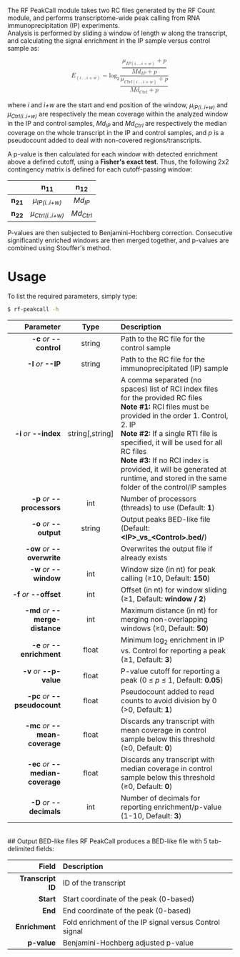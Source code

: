 The RF PeakCall module takes two RC files generated by the RF Count module, and performs transcriptome-wide peak calling from RNA immunoprecipitation (IP) experiments.<br/>
Analysis is performed by sliding a window of length *w* along the transcript, and calculating the signal enrichment in the IP sample versus control sample as:<br/>

<math display="block" xmlns="http://www.w3.org/1998/Math/MathML"><msub><mi>E</mi><mrow><mo>(</mo><mi>i</mi><mo>.</mo><mo>.</mo><mi>i</mi><mo>+</mo><mi>w</mi><mo>)</mo></mrow></msub><mo>=</mo><msub><mi>log</mi><mrow><mo>2</mo></mrow></msub><mfenced><mfrac><mstyle displaystyle="true"><mfrac bevelled="true"><mfenced><mrow><msub><mi>&#x3BC;</mi><mrow><mi>I</mi><mi>P</mi><mo>(</mo><mi>i</mi><mo>.</mo><mo>.</mo><mi>i</mi><mo>+</mo><mi>w</mi><mo>)</mo></mrow></msub><mo>+</mo><mi>p</mi></mrow></mfenced><mfenced><mrow><mi>M</mi><msub><mi>d</mi><mrow><mi>I</mi><mi>P</mi></mrow></msub><mo>+</mo><mi>p</mi></mrow></mfenced></mfrac></mstyle><mstyle displaystyle="true"><mfrac bevelled="true"><mfenced><mrow><msub><mi>&#x3BC;</mi><mrow><mi>C</mi><mi>t</mi><mi>r</mi><mi>l</mi><mo>(</mo><mi>i</mi><mo>.</mo><mo>.</mo><mi>i</mi><mo>+</mo><mi>w</mi><mo>)</mo></mrow></msub><mo>+</mo><mi>p</mi></mrow></mfenced><mfenced><mrow><mi>M</mi><msub><mi>d</mi><mrow><mi>C</mi><mi>t</mi><mi>r</mi><mi>l</mi></mrow></msub><mo>+</mo><mi>p</mi></mrow></mfenced></mfrac></mstyle></mfrac></mfenced></math>
<br/>
where *i* and *i+w* are the start and end position of the window, *&#x3BC;<sub>IP(i..i+w)</sub>* and *&#x3BC;<sub>Ctrl(i..i+w)</sub>* are respectively the mean coverage within the analyzed window in the IP and control samples, *Md<sub>IP</sub>* and *Md<sub>Ctrl</sub>* are respectively the median coverage on the whole transcript in the IP and control samples, and *p* is a pseudocount added to deal with non-covered regions/transcripts.<br/>

A p-value is then calculated for each window with detected enrichment above a defined cutoff, using a __Fisher's exact test__. Thus, the following 2x2 contingency matrix is defined for each cutoff-passing window:<br/>

 &nbsp; | n<sub>11</sub> | n<sub>12</sub>
-------------: | :------------:  | :------------:
__n<sub>21</sub>__ | *&#x3BC;<sub>IP(i..i+w)</sub>* | *Md<sub>IP</sub>*
__n<sub>22</sub>__ | *&#x3BC;<sub>Ctrl(i..i+w)</sub>* | *Md<sub>Ctrl</sub>*

P-values are then subjected to Benjamini-Hochberg correction. Consecutive significantly enriched windows are then merged together, and p-values are combined using Stouffer's method.<br/>

# Usage
To list the required parameters, simply type:

```bash
$ rf-peakcall -h
```

Parameter         | Type | Description
----------------: | :--: |:------------
__-c__ *or* __--control__ | string | Path to the RC file for the control sample
__-I__ *or* __--IP__ | string | Path to the RC file for the immunoprecipitated (IP) sample
__-i__ *or* __--index__ | string[,string] | A comma separated (no spaces) list of RCI index files for the provided RC files<br/>__Note #1:__ RCI files must be provided in the order 1. Control, 2. IP<br/>__Note #2:__ If a single RTI file is specified, it will be used for all RC files<br/>__Note #3:__ If no RCI index is provided, it will be generated at runtime, and stored in the same folder of the control/IP samples
__-p__ *or* __--processors__ | int | Number of processors (threads) to use (Default: __1__)
__-o__ *or* __--output__ | string | Output peaks BED-like file (Default: __&lt;IP&gt;\_vs\_&lt;Control&gt;.bed/__)
__-ow__ *or* __--overwrite__ | | Overwrites the output file if already exists
__-w__ *or* __--window__ | int | Window size (in nt) for peak calling (&ge;10, Default: __150__)
__-f__ *or* __--offset__ | int | Offset (in nt) for window sliding (&ge;1, Default: __window / 2__)
__-md__ *or* __--merge-distance__ | int | Maximum distance (in nt) for merging non-overlapping windows (&ge;0, Default: __50__)
__-e__ *or* __--enrichment__ | float | Minimum log<sub>2</sub> enrichment in IP vs. Control for reporting a peak (&ge;1, Default: __3__)
__-v__ *or* __--p-value__ | float | P-value cutoff for reporting a peak (0 &le; *p* &le; 1, Default: __0.05__)
__-pc__ *or* __--pseudocount__ | float | Pseudocount added to read counts to avoid division by 0 (&gt;0, Default: __1__)
__-mc__ *or* __--mean-coverage__ | float | Discards any transcript with mean coverage in control sample below this threshold (&ge;0, Default: __0__)
__-ec__ *or* __--median-coverage__ | float | Discards any transcript with median coverage in control sample below this threshold (&ge;0, Default: __0__)
__-D__ *or* __--decimals__ | int | Number of decimals for reporting enrichment/p-value (1-10, Default: __3__)

<br/>
## Output BED-like files
RF PeakCall produces a BED-like file with 5 tab-delimited fields:<br/>


Field    | Description
-------------: | :----------
__Transcript ID__ | ID of the transcript
__Start__ | Start coordinate of the peak (0-based)
__End__ | End coordinate of the peak (0-based)
__Enrichment__ | Fold enrichment of the IP signal versus Control signal
__p-value__ | Benjamini-Hochberg adjusted p-value 